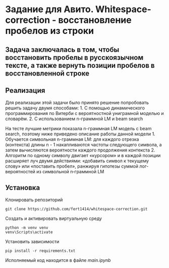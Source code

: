 # Задание для Авито. Whitespace-correction - восстановление пробелов из строки

## Задача заключалась в том, чтобы восстановить пробелы в русскоязычном тексте, а также вернуть позиции пробелов в восстановленной строке

## Реализация
Для реализации этой задачи было принято решение попробовать решить задачу двумя способами:
    1. С помощью динамического программирования по Витерби с вероятностной униграмной моделью и словарём.
    2. С использованием n-граммной LM и beam search

На тесте лучшие метрики показала n-граммная LM модель с beam search, поэтому ниже приведено описание работы данной модели
    1. Обучается символьная n-граммная LM: для каждого отрезка (контекста) длины n - 1 накапливаются частоты следующего символа, а затем вычисляются вероятности каждого продолжения контекста
    2. Алгоритм по одному символу двигает «курсором» и в каждой позиции расширяет луч двумя действиями: «добавить символ к текущему слову» или «поставить пробел», ранжируя гипотезы суммой лог-вероятностей из символьной n‑граммной LM

## Установка
Клонировать репозиторий
```
git clone https://github.com/fert1414/whitespace-correction.git
```

Создать и активировать виртуальную среду
```
python -m venv venv
venv\Scripts\activate
```

Установить зависимости
```
pip install -r requirements.txt
```

Исполняемый код находится в файле *main.ipynb*
